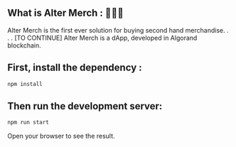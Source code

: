 ## What is Alter Merch : 👕🧢👜
Alter Merch is the first ever solution for buying second hand merchandise. . . . [TO CONTINUE] 
Alter Merch is a dApp, developed in Algorand blockchain. 


## First, install the dependency : 
```bash
npm install
```
## Then run the development server:

```bash
npm run start
```

Open your browser to see the result.

